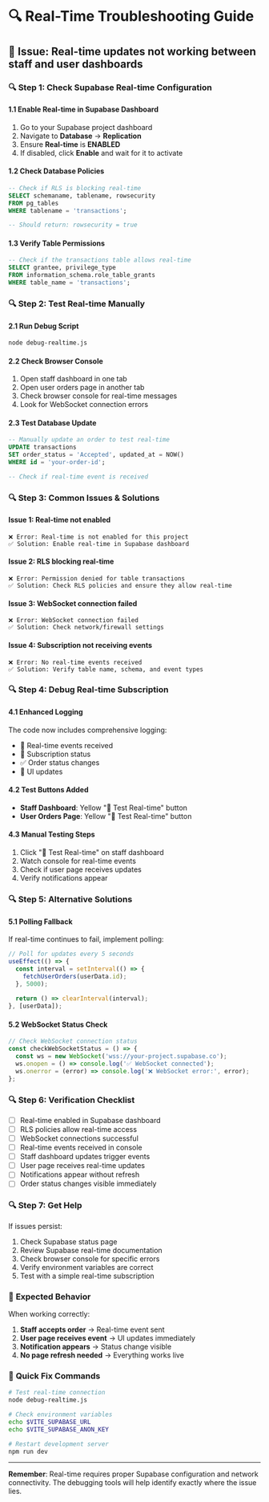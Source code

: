 # 🔍 Real-Time Troubleshooting Guide

## 🚨 Issue: Real-time updates not working between staff and user dashboards

### 🔍 **Step 1: Check Supabase Real-time Configuration**

#### **1.1 Enable Real-time in Supabase Dashboard**
1. Go to your Supabase project dashboard
2. Navigate to **Database** → **Replication**
3. Ensure **Real-time** is **ENABLED**
4. If disabled, click **Enable** and wait for it to activate

#### **1.2 Check Database Policies**
```sql
-- Check if RLS is blocking real-time
SELECT schemaname, tablename, rowsecurity 
FROM pg_tables 
WHERE tablename = 'transactions';

-- Should return: rowsecurity = true
```

#### **1.3 Verify Table Permissions**
```sql
-- Check if the transactions table allows real-time
SELECT grantee, privilege_type 
FROM information_schema.role_table_grants 
WHERE table_name = 'transactions';
```

### 🔍 **Step 2: Test Real-time Manually**

#### **2.1 Run Debug Script**
```bash
node debug-realtime.js
```

#### **2.2 Check Browser Console**
1. Open staff dashboard in one tab
2. Open user orders page in another tab
3. Check browser console for real-time messages
4. Look for WebSocket connection errors

#### **2.3 Test Database Update**
```sql
-- Manually update an order to test real-time
UPDATE transactions 
SET order_status = 'Accepted', updated_at = NOW()
WHERE id = 'your-order-id';

-- Check if real-time event is received
```

### 🔍 **Step 3: Common Issues & Solutions**

#### **Issue 1: Real-time not enabled**
```
❌ Error: Real-time is not enabled for this project
✅ Solution: Enable real-time in Supabase dashboard
```

#### **Issue 2: RLS blocking real-time**
```
❌ Error: Permission denied for table transactions
✅ Solution: Check RLS policies and ensure they allow real-time
```

#### **Issue 3: WebSocket connection failed**
```
❌ Error: WebSocket connection failed
✅ Solution: Check network/firewall settings
```

#### **Issue 4: Subscription not receiving events**
```
❌ Error: No real-time events received
✅ Solution: Verify table name, schema, and event types
```

### 🔍 **Step 4: Debug Real-time Subscription**

#### **4.1 Enhanced Logging**
The code now includes comprehensive logging:
- 🔔 Real-time events received
- 📡 Subscription status
- ✅ Order status changes
- 🔄 UI updates

#### **4.2 Test Buttons Added**
- **Staff Dashboard**: Yellow "🧪 Test Real-time" button
- **User Orders Page**: Yellow "🧪 Test Real-time" button

#### **4.3 Manual Testing Steps**
1. Click "🧪 Test Real-time" on staff dashboard
2. Watch console for real-time events
3. Check if user page receives updates
4. Verify notifications appear

### 🔍 **Step 5: Alternative Solutions**

#### **5.1 Polling Fallback**
If real-time continues to fail, implement polling:
```javascript
// Poll for updates every 5 seconds
useEffect(() => {
  const interval = setInterval(() => {
    fetchUserOrders(userData.id);
  }, 5000);
  
  return () => clearInterval(interval);
}, [userData]);
```

#### **5.2 WebSocket Status Check**
```javascript
// Check WebSocket connection status
const checkWebSocketStatus = () => {
  const ws = new WebSocket('wss://your-project.supabase.co');
  ws.onopen = () => console.log('✅ WebSocket connected');
  ws.onerror = (error) => console.log('❌ WebSocket error:', error);
};
```

### 🔍 **Step 6: Verification Checklist**

- [ ] Real-time enabled in Supabase dashboard
- [ ] RLS policies allow real-time access
- [ ] WebSocket connections successful
- [ ] Real-time events received in console
- [ ] Staff dashboard updates trigger events
- [ ] User page receives real-time updates
- [ ] Notifications appear without refresh
- [ ] Order status changes visible immediately

### 🔍 **Step 7: Get Help**

If issues persist:
1. Check Supabase status page
2. Review Supabase real-time documentation
3. Check browser console for specific errors
4. Verify environment variables are correct
5. Test with a simple real-time subscription

### 🎯 **Expected Behavior**

When working correctly:
1. **Staff accepts order** → Real-time event sent
2. **User page receives event** → UI updates immediately
3. **Notification appears** → Status change visible
4. **No page refresh needed** → Everything works live

### 🚀 **Quick Fix Commands**

```bash
# Test real-time connection
node debug-realtime.js

# Check environment variables
echo $VITE_SUPABASE_URL
echo $VITE_SUPABASE_ANON_KEY

# Restart development server
npm run dev
```

---

**Remember**: Real-time requires proper Supabase configuration and network connectivity. The debugging tools will help identify exactly where the issue lies.

